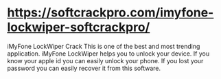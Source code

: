 # https://softcrackpro.com/imyfone-lockwiper-softcrackpro/
iMyFone LockWiper Crack This is one of the best and most trending application. iMyFone LockWiper helps you to unlock your device. If you know your apple id you can easily unlock your phone. If you lost your password you can easily recover it from this software.
